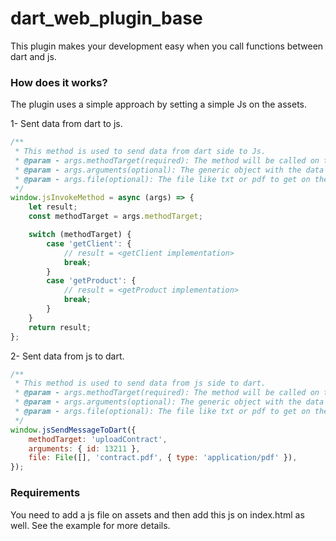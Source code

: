 # dart_web_plugin_base

This plugin makes your development easy when you call functions between dart and js.

### How does it works?

The plugin uses a simple approach by setting a simple Js on the assets.

1- Sent data from dart to js.

```javascript
/**
 * This method is used to send data from dart side to Js.
 * @param - args.methodTarget(required): The method will be called on the js side.
 * @param - args.arguments(optional): The generic object with the data to get on the js side.
 * @param - args.file(optional): The file like txt or pdf to get on the js side.
 */
window.jsInvokeMethod = async (args) => {
	let result;
	const methodTarget = args.methodTarget;

	switch (methodTarget) {
		case 'getClient': {
			// result = <getClient implementation>
			break;
		}
		case 'getProduct': {
			// result = <getProduct implementation>
			break;
		}
	}
	return result;
};
```

2- Sent data from js to dart.

```javascript
/**
 * This method is used to send data from js side to dart.
 * @param - args.methodTarget(required): The method will be called on the dart side.
 * @param - args.arguments(optional): The generic object with the data to get on the dart side.
 * @param - args.file(optional): The file like txt or pdf to get on the dart side.
 */
window.jsSendMessageToDart({
	methodTarget: 'uploadContract',
	arguments: { id: 13211 },
	file: File([], 'contract.pdf', { type: 'application/pdf' }),
});
```

### Requirements

You need to add a js file on assets and then add this js on index.html as well. See the example for more details.
